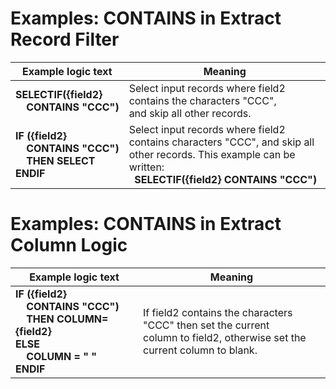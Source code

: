 # Examples: CONTAINS in Extract Record Filter

|Example logic text|Meaning|
|------------------|-------|
|**SELECTIF({field2}<br>&nbsp;&nbsp;&nbsp;&nbsp;CONTAINS&nbsp;"CCC")**|Select input records where field2 contains the characters "CCC",<br> and skip all other records.|
|**IF ({field2}<br>&nbsp;&nbsp;&nbsp;&nbsp;CONTAINS&nbsp;"CCC")<br>&nbsp;&nbsp;&nbsp;&nbsp;THEN SELECT<br>ENDIF**|Select input records where field2 contains characters "CCC", and skip all other records. This example can be written:<br>&nbsp; **SELECTIF({field2} CONTAINS "CCC")**|

# Examples: CONTAINS in Extract Column Logic

|Example logic text|Meaning|
|------------------|-------|
|**IF ({field2}<br>&nbsp;&nbsp;&nbsp;&nbsp;CONTAINS&nbsp;"CCC")<br>&nbsp;&nbsp;&nbsp;&nbsp;THEN COLUMN={field2}<br>ELSE<br>&nbsp;&nbsp;&nbsp;&nbsp;COLUMN = " " <br>ENDIF**|If field2 contains the characters "CCC" then set the current <br>column to field2, otherwise set the current column to blank.|
